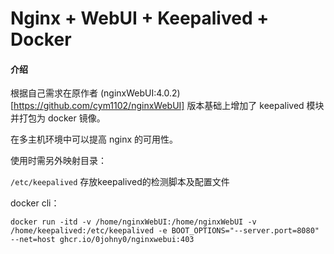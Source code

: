 # Nginx + WebUI + Keepalived + Docker

#### 介绍
根据自己需求在原作者 (nginxWebUI:4.0.2)[https://github.com/cym1102/nginxWebUI] 版本基础上增加了 keepalived 模块并打包为 docker 镜像。

在多主机环境中可以提高 nginx 的可用性。

使用时需另外映射目录：

`/etc/keepalived` 存放keepalived的检测脚本及配置文件

docker cli：
```
docker run -itd -v /home/nginxWebUI:/home/nginxWebUI -v /home/keepalived:/etc/keepalived -e BOOT_OPTIONS="--server.port=8080" --net=host ghcr.io/0johny0/nginxwebui:403
```
